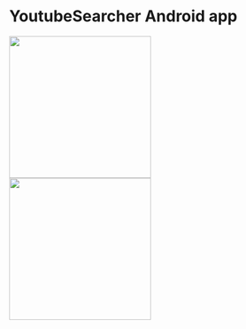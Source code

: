 YoutubeSearcher Android app
===========================
<img height="256" src="https://i.imgur.com/6P5UbqH.png"/>
<img height="256" src="https://i.imgur.com/3PmBoSH.png"/>